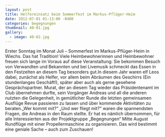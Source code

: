 ```yaml
---
layout: post
title: Helfereinsatz beim Sommerfest im Markus-Pflüger-Heim
date: 2012-07-01 01:13:00 -0400
categories: begegnungen
thumbnail: 40-01.jpg
gallery:
  - image: 40-02.jpg
---
```

Erster Sonntag im Monat Juli – Sommerfest im Markus-Pflüger-Heim in Wiechs. Das hat Tradition! Viele Heimbewohnerinnen und Heimbewohner freuen sich lange im Voraus auf diese Veranstaltung: Sie bekommen Besuch von Verwandten und Bekannten und bei Livemusik schmeckt das Essen in den Festzelten an diesem Tag besonders gut.In diesem Jahr waren elf Leos dabei, zunächst als Helfer, vor allem beim Abräumen des Geschirrs (Ein stundenlanges Geschäft!), später aber auch als gerne gesehene Gesprächspartner. Murat, der an diesem Tag wieder das Präsidentenamt im Club übernehmen durfte, sein Vorgänger Andreas und all die anderen nutzten die Gelegenheit, in gemütlicher Runde die letzten gemeinsamen Ausflüge Revue passieren zu lassen und über kommende Aktivitäten zu beraten.„Wer kommt mit?“ „Und wer fliegt mit?“ waren die spannendsten Fragen, die Andreas in den Raum stellte. Er hat es nämlich übernommen, für alle Interessierten aus der Projektgruppe „Begegnungen“ Mitte August Rundflüge mit einer Propellermaschine zu organisieren. Das wird bestimmt eine geniale Sache – auch zum Zuschauen!